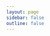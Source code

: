 ```yaml
---
layout: page
sidebar: false
outline: false
---
```


<script setup>
import {  VPTeamPage, VPTeamPageTitle, VPTeamMembers, VPTeamPageSection } from 'vitepress/theme'

const members = [
  {
    avatar: 'https://github.com/MassroiLeon.png',
    name: 'MassroiLeon',
    title: 'Web Creator',
    links: [
      { icon: 'github', link: 'https://github.com/MassroiLeon' }
    ]
  },
  {
    avatar: 'https://github.com/ZephyrAurora.png',
    name: 'Team Aurora',
    title: 'Owner',
    links: [
      { icon: 'github', link: 'https://github.com/ZephyrAurora' }
    ]
  },
  {
    avatar: 'https://github.com/Veha0001.png',
    name: 'Veha',
    title: 'Remake this web in VitePress',
    links: [
      { icon: 'github', link: 'https://github.com/Veha0001' }
    ]
  },
]
const mention = [
  {
    avatar: 'https://yt3.googleusercontent.com/LQonFOthYiWyFpDR-qdSekhPd7y4q1fOcAH1MYTW2bagvBr3m-Vqjb5rbBAMobyG0cuHB3NCvg=s160-c-k-c0x00ffffff-no-rj',
    name: 'Ellie',
    title: 'Tester',
  },

]
</script>

<VPTeamPage>
  <VPTeamPageTitle>
    <template #title>Team Aurora</template>
  </VPTeamPageTitle>
  <VPTeamMembers size="medium" :members="members" />
  <VPTeamPageSection>
    <template #title>Worth Mentioning</template>
    <template #members>
      <VPTeamMembers size="small" :members="mention" />
    </template>
    <template #lead>Thanks to all Supporters!</template>
  </VPTeamPageSection>
</VPTeamPage>
